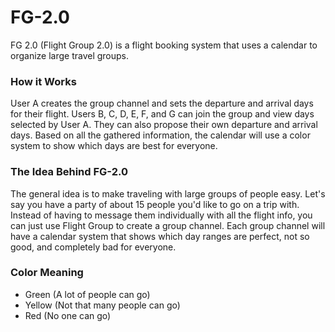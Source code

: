 # FG-2.0
FG 2.0 (Flight Group 2.0) is a flight booking system that uses a calendar to organize large travel groups.

### How it Works
User A creates the group channel and sets the departure and arrival days for their flight. Users B, C, D, E, F, and G can join the group and view days selected by User A. They can also propose their own departure and arrival days. Based on all the gathered information, the calendar will use a color system to show which days are best for everyone.

### The Idea Behind FG-2.0
The general idea is to make traveling with large groups of people easy. Let's say you have a party of about 15 people you'd like to go on a trip with. Instead of having to message them individually with all the flight info, you can just use Flight Group to create a group channel. Each group channel will have a calendar system that shows which day ranges are perfect, not so good, and completely bad for everyone.

### Color Meaning
- Green (A lot of people can go)
- Yellow (Not that many people can go)
- Red (No one can go)